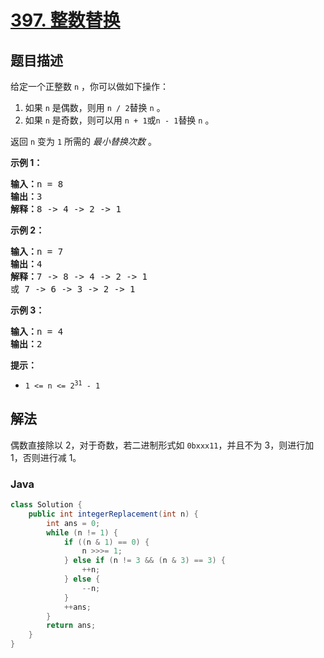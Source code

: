 # [397. 整数替换](https://leetcode.cn/problems/integer-replacement)

## 题目描述

<p>给定一个正整数&nbsp;<code>n</code> ，你可以做如下操作：</p>

<ol>
	<li>如果&nbsp;<code>n</code><em>&nbsp;</em>是偶数，则用&nbsp;<code>n / 2</code>替换&nbsp;<code>n</code><em> </em>。</li>
	<li>如果&nbsp;<code>n</code><em>&nbsp;</em>是奇数，则可以用&nbsp;<code>n + 1</code>或<code>n - 1</code>替换&nbsp;<code>n</code> 。</li>
</ol>

<p>返回 <code>n</code><em>&nbsp;</em>变为 <code>1</code> 所需的 <em>最小替换次数</em> 。</p>

<p><strong>示例 1：</strong></p>

<pre>
<strong>输入：</strong>n = 8
<strong>输出：</strong>3
<strong>解释：</strong>8 -&gt; 4 -&gt; 2 -&gt; 1
</pre>

<p><strong>示例 2：</strong></p>

<pre>
<strong>输入：</strong>n = 7
<strong>输出：</strong>4
<strong>解释：</strong>7 -&gt; 8 -&gt; 4 -&gt; 2 -&gt; 1
或 7 -&gt; 6 -&gt; 3 -&gt; 2 -&gt; 1
</pre>

<p><strong>示例 3：</strong></p>

<pre>
<strong>输入：</strong>n = 4
<strong>输出：</strong>2
</pre>

<p><strong>提示：</strong></p>

<ul>
	<li><code>1 &lt;= n &lt;= 2<sup>31</sup> - 1</code></li>
</ul>

## 解法

偶数直接除以 2，对于奇数，若二进制形式如 `0bxxx11`，并且不为 3，则进行加 1，否则进行减 1。

### **Java**

```java
class Solution {
    public int integerReplacement(int n) {
        int ans = 0;
        while (n != 1) {
            if ((n & 1) == 0) {
                n >>>= 1;
            } else if (n != 3 && (n & 3) == 3) {
                ++n;
            } else {
                --n;
            }
            ++ans;
        }
        return ans;
    }
}
```
